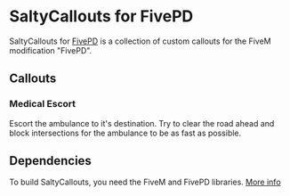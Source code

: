 ﻿# SaltyCallouts for FivePD

SaltyCallouts for [FivePD](https://gtapolicemods.com/index.php?/fivepd/) is a collection of custom callouts for the FiveM modification "FivePD".

## Callouts

### Medical Escort

Escort the ambulance to it's destination. Try to clear the road ahead and block intersections for the ambulance to be as fast as possible.

## Dependencies

To build SaltyCallouts, you need the FiveM and FivePD libraries. [More info](https://github.com/KDani-99/FivePD-API#get-started)